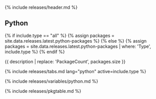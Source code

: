 {% include releases/header.md %}

## Python

{% if include.type == "all" %}
  {% assign packages = site.data.releases.latest.python-packages %}
{% else %}
  {% assign packages = site.data.releases.latest.python-packages | where: 'Type', include.type %}
{% endif %}

{{ description | replace: 'PackageCount', packages.size }}

{% include releases/tabs.md lang="python" active=include.type %}

{% include releases/variables/python.md %}

{% include releases/pkgtable.md %}